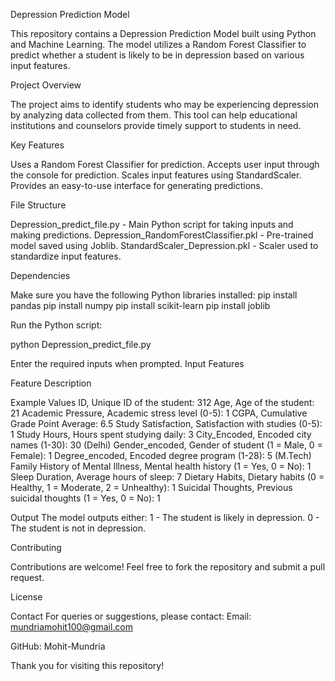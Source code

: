 Depression Prediction Model

This repository contains a Depression Prediction Model built using Python and Machine Learning. 
The model utilizes a Random Forest Classifier to predict whether a student is likely to be in depression based on various input features.

Project Overview

The project aims to identify students who may be experiencing depression by analyzing data collected from them.
This tool can help educational institutions and counselors provide timely support to students in need.

Key Features

Uses a Random Forest Classifier for prediction.
Accepts user input through the console for prediction.
Scales input features using StandardScaler.
Provides an easy-to-use interface for generating predictions.

File Structure

Depression_predict_file.py - Main Python script for taking inputs and making predictions.
Depression_RandomForestClassifier.pkl - Pre-trained model saved using Joblib.
StandardScaler_Depression.pkl - Scaler used to standardize input features.

Dependencies

Make sure you have the following Python libraries installed:
pip install pandas
pip install numpy
pip install scikit-learn
pip install joblib

Run the Python script:

python Depression_predict_file.py

Enter the required inputs when prompted.
Input Features

Feature Description

Example Values
ID, Unique ID of the student: 312
Age, Age of the student: 21
Academic Pressure, Academic stress level (0-5): 1
CGPA, Cumulative Grade Point Average: 6.5
Study Satisfaction, Satisfaction with studies (0-5): 1
Study Hours, Hours spent studying daily: 3
City_Encoded, Encoded city names (1-30): 30 (Delhi)
Gender_encoded, Gender of student (1 = Male, 0 = Female): 1
Degree_encoded, Encoded degree program (1-28): 5 (M.Tech)
Family History of Mental Illness, Mental health history (1 = Yes, 0 = No): 1
Sleep Duration, Average hours of sleep: 7
Dietary Habits, Dietary habits (0 = Healthy, 1 = Moderate, 2 = Unhealthy): 1
Suicidal Thoughts, Previous suicidal thoughts (1 = Yes, 0 = No): 1

Output
The model outputs either:
1 - The student is likely in depression.
0 - The student is not in depression.

Contributing

Contributions are welcome! Feel free to fork the repository and submit a pull request.

License

Contact
For queries or suggestions, please contact:
Email: mundriamohit100@gmail.com

GitHub: Mohit-Mundria

Thank you for visiting this repository!
